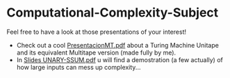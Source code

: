 # Computational-Complexity-Subject
Feel free to have a look at those presentations of your interest!
- Check out a cool [PresentacionMT.pdf](./TuringMachine/PresentacionMT.pdf) about a Turing Machine Unitape and its equivalent Multitape version (made fully by me).
- In [Slides UNARY-SSUM.pdf](./UNARY-SSUM/) u will find a demostration (a few actually) of how large inputs can mess up complexity...
